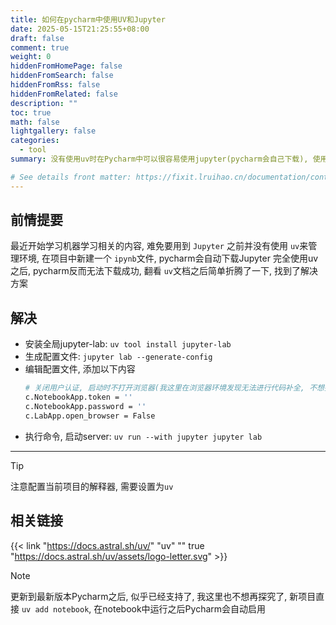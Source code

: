 ```yaml
---
title: 如何在pycharm中使用UV和Jupyter
date: 2025-05-15T21:25:55+08:00
draft: false
comment: true
weight: 0
hiddenFromHomePage: false
hiddenFromSearch: false
hiddenFromRss: false
hiddenFromRelated: false
description: ""
toc: true
math: false
lightgallery: false
categories:
  - tool
summary: 没有使用uv时在Pycharm中可以很容易使用jupyter(pycharm会自己下载), 使用uv会反而不行了, 简单折腾一下

# See details front matter: https://fixit.lruihao.cn/documentation/content-management/introduction/#front-matter
---
```


<!--more-->

## 前情提要
最近开始学习机器学习相关的内容, 难免要用到 `Jupyter`
之前并没有使用 `uv`来管理环境, 在项目中新建一个 `ipynb`文件, pycharm会自动下载Jupyter
完全使用uv之后, pycharm反而无法下载成功, 翻看 `uv`文档之后简单折腾了一下, 找到了解决方案

## 解决
- 安装全局jupyter-lab: `uv tool install jupyter-lab`
- 生成配置文件: `jupyter lab --generate-config`
- 编辑配置文件, 添加以下内容
    ```bash
    # 关闭用户认证, 启动时不打开浏览器(我这里在浏览器环境发现无法进行代码补全, 不想折腾了, 加上更喜欢在pycharm中使用)
    c.NotebookApp.token = ''
    c.NotebookApp.password = ''
    c.LabApp.open_browser = False
    ```
- 执行命令, 启动server: `uv run --with jupyter jupyter lab`

------------

> [!TIP]
> 注意配置当前项目的解释器, 需要设置为`uv`

## 相关链接
{{< link "https://docs.astral.sh/uv/" "uv" "" true "https://docs.astral.sh/uv/assets/logo-letter.svg" >}}

> [!NOTE] 
> 更新到最新版本Pycharm之后, 似乎已经支持了, 我这里也不想再探究了, 新项目直接 `uv add notebook`, 在notebook中运行之后Pycharm会自动启用